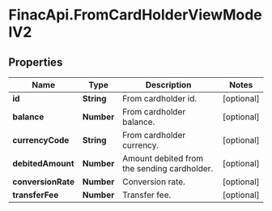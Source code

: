 # FinacApi.FromCardHolderViewModelV2

## Properties
Name | Type | Description | Notes
------------ | ------------- | ------------- | -------------
**id** | **String** | From cardholder id. | [optional] 
**balance** | **Number** | From cardholder balance. | [optional] 
**currencyCode** | **String** | From cardholder currency. | [optional] 
**debitedAmount** | **Number** | Amount debited from the sending cardholder. | [optional] 
**conversionRate** | **Number** | Conversion rate. | [optional] 
**transferFee** | **Number** | Transfer fee. | [optional] 
